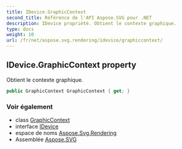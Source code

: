```yaml
---
title: IDevice.GraphicContext
second_title: Référence de l'API Aspose.SVG pour .NET
description: IDevice propriété. Obtient le contexte graphique.
type: docs
weight: 10
url: /fr/net/aspose.svg.rendering/idevice/graphiccontext/
---
```

## IDevice.GraphicContext property

Obtient le contexte graphique.

```csharp
public GraphicContext GraphicContext { get; }
```

### Voir également

* class [GraphicContext](../../graphiccontext/)
* interface [IDevice](../)
* espace de noms [Aspose.Svg.Rendering](../../idevice/)
* Assemblée [Aspose.SVG](../../../)


